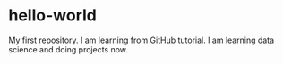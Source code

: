 # hello-world
My first repository. I am learning from GitHub tutorial.
I am learning data science and doing projects now.
